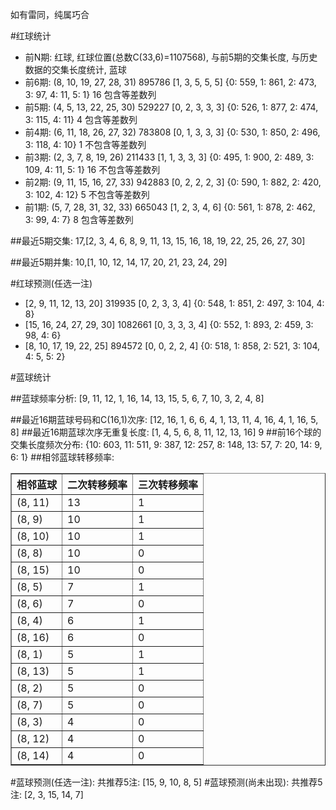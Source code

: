 <!-- 
.. title: 双色球2016110期(2016-09-20)数据分析报告
.. slug: slott-2016110-2016-09-20-report
.. date: 2016-09-21 08:00:00 UTC+08:00
.. tags: Lottery
.. link: 
.. description: 
.. type: text
-->

如有雷同，纯属巧合

<!-- TEASER_END-->

#红球统计

- 前N期: 红球, 红球位置(总数C(33,6)=1107568), 与前5期的交集长度, 与历史数据的交集长度统计, 蓝球
- 前6期: (8, 10, 19, 27, 28, 31) 895786 [1, 3, 5, 5, 5] {0: 559, 1: 861, 2: 473, 3: 97, 4: 11, 5: 1} 16 包含等差数列
- 前5期: (4, 5, 13, 22, 25, 30) 529227 [0, 2, 3, 3, 3] {0: 526, 1: 877, 2: 474, 3: 115, 4: 11} 4 包含等差数列
- 前4期: (6, 11, 18, 26, 27, 32) 783808 [0, 1, 3, 3, 3] {0: 530, 1: 850, 2: 496, 3: 118, 4: 10} 1 不包含等差数列
- 前3期: (2, 3, 7, 8, 19, 26) 211433 [1, 1, 3, 3, 3] {0: 495, 1: 900, 2: 489, 3: 109, 4: 11, 5: 1} 16 不包含等差数列
- 前2期: (9, 11, 15, 16, 27, 33) 942883 [0, 2, 2, 2, 3] {0: 590, 1: 882, 2: 420, 3: 102, 4: 12} 5 不包含等差数列
- 前1期: (5, 7, 28, 31, 32, 33) 665043 [1, 2, 3, 4, 6] {0: 561, 1: 878, 2: 462, 3: 99, 4: 7} 8 包含等差数列

##最近5期交集:
17,[2, 3, 4, 6, 8, 9, 11, 13, 15, 16, 18, 19, 22, 25, 26, 27, 30]

##最近5期并集:
10,[1, 10, 12, 14, 17, 20, 21, 23, 24, 29]

#红球预测(任选一注)

- [2, 9, 11, 12, 13, 20] 319935 [0, 2, 3, 3, 4] {0: 548, 1: 851, 2: 497, 3: 104, 4: 8}
- [15, 16, 24, 27, 29, 30] 1082661 [0, 3, 3, 3, 4] {0: 552, 1: 893, 2: 459, 3: 98, 4: 6}
- [8, 10, 17, 19, 22, 25] 894572 [0, 0, 2, 2, 4] {0: 518, 1: 858, 2: 521, 3: 104, 4: 5, 5: 2}

#蓝球统计

##蓝球频率分析:
[9, 11, 12, 1, 16, 14, 13, 15, 5, 6, 7, 10, 3, 2, 4, 8]

##最近16期蓝球号码和C(16,1)次序:
 [12, 16, 1, 6, 6, 4, 1, 13, 11, 4, 16, 4, 1, 16, 5, 8]
##最近16期蓝球次序无重复长度:
 [1, 4, 5, 6, 8, 11, 12, 13, 16] 9
##前16个球的交集长度频次分布:
{10: 603, 11: 511, 9: 387, 12: 257, 8: 148, 13: 57, 7: 20, 14: 9, 6: 1}
##相邻蓝球转移频率:
 <table border="1" class="table table-striped dataframe">
  <thead>
    <tr style="text-align: right;">
      <th>相邻蓝球</th>
      <th>二次转移频率</th>
      <th>三次转移频率</th>
    </tr>
  </thead>
  <tbody>
    <tr>
      <td>(8, 11)</td>
      <td>13</td>
      <td>1</td>
    </tr>
    <tr>
      <td>(8, 9)</td>
      <td>10</td>
      <td>1</td>
    </tr>
    <tr>
      <td>(8, 10)</td>
      <td>10</td>
      <td>1</td>
    </tr>
    <tr>
      <td>(8, 8)</td>
      <td>10</td>
      <td>0</td>
    </tr>
    <tr>
      <td>(8, 15)</td>
      <td>10</td>
      <td>0</td>
    </tr>
    <tr>
      <td>(8, 5)</td>
      <td>7</td>
      <td>1</td>
    </tr>
    <tr>
      <td>(8, 6)</td>
      <td>7</td>
      <td>0</td>
    </tr>
    <tr>
      <td>(8, 4)</td>
      <td>6</td>
      <td>1</td>
    </tr>
    <tr>
      <td>(8, 16)</td>
      <td>6</td>
      <td>0</td>
    </tr>
    <tr>
      <td>(8, 1)</td>
      <td>5</td>
      <td>1</td>
    </tr>
    <tr>
      <td>(8, 13)</td>
      <td>5</td>
      <td>1</td>
    </tr>
    <tr>
      <td>(8, 2)</td>
      <td>5</td>
      <td>0</td>
    </tr>
    <tr>
      <td>(8, 7)</td>
      <td>5</td>
      <td>0</td>
    </tr>
    <tr>
      <td>(8, 3)</td>
      <td>4</td>
      <td>0</td>
    </tr>
    <tr>
      <td>(8, 12)</td>
      <td>4</td>
      <td>0</td>
    </tr>
    <tr>
      <td>(8, 14)</td>
      <td>4</td>
      <td>0</td>
    </tr>
  </tbody>
</table>
#蓝球预测(任选一注):
共推荐5注: [15, 9, 10, 8, 5]
#蓝球预测(尚未出现):
共推荐5注: [2, 3, 15, 14, 7]

